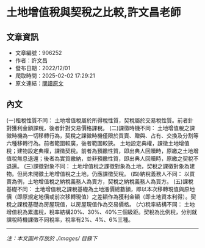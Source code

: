 # 土地增值稅與契稅之比較,許文昌老師

## 文章資訊
- 文章編號：906252
- 作者：許文昌
- 發布日期：2022/12/01
- 爬取時間：2025-02-02 17:29:21
- 原文連結：[閱讀原文](https://real-estate.get.com.tw/Columns/detail.aspx?no=906252)

## 內文
(一)租稅性質不同：
土地增值稅屬於所得稅性質，契稅屬於交易稅性質。前者針對獲利金額課稅，後者針對交易價格課稅。
(二)課徵時機不同：
土地增值稅之課徵時機為一切移轉行為，契稅之課徵時機僅限於買賣、贈與、占有、交換及分割等六種移轉行為。前者範圍較廣，後者範圍較狹。
土地設定典權，課徵土地增值稅；建物設定典權，課徵契稅。前者為預繳性質，即出典人回贖時，原繳之土地增值稅無息退還；後者為實質繳納，並非預繳性質，即出典人回贖時，原繳之契稅不退還。
(三)課徵對象不同：
土地增值稅之課徵對象為土地，契稅之課徵對象為建物。但尚未開徵土地增值稅之土地，仍應課徵契稅。
(四)納稅義務人不同：
以買賣為例，土地增值稅之納稅義務人為賣方，契稅之納稅義務人為買方。
(五)課稅基礎不同：
土地增值稅之課稅基礎為土地漲價總數額，即以本次移轉現值與原地價（即原規定地價或前次移轉現值）之差額作為獲利金額（即土地資本利得）。契稅之課稅基礎為房屋現值，以房屋現值作為交易價格。
(六)稅率結構不同：
土地增值稅為累進稅，稅率結構20%、30%、40%三個級距。契稅為比例稅，分別就課稅時機課徵不同稅率，稅率有2%、4%、6%三種。

---
*注：本文圖片存放於 ./images/ 目錄下*
